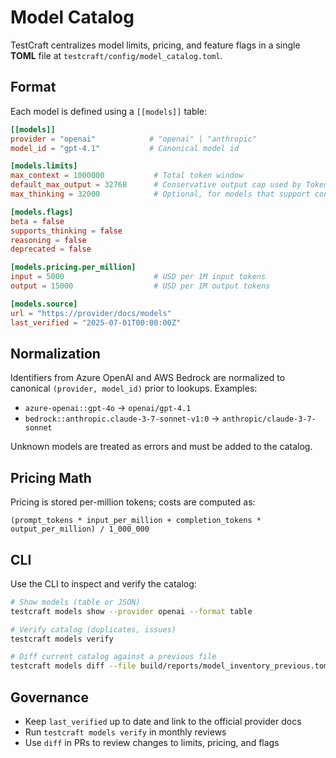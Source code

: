# Model Catalog

TestCraft centralizes model limits, pricing, and feature flags in a single **TOML** file at `testcraft/config/model_catalog.toml`.

## Format

Each model is defined using a `[[models]]` table:

```toml
[[models]]
provider = "openai"            # "openai" | "anthropic"
model_id = "gpt-4.1"           # Canonical model id

[models.limits]
max_context = 1000000           # Total token window
default_max_output = 32768      # Conservative output cap used by TokenCalculator
max_thinking = 32000            # Optional, for models that support configurable thinking

[models.flags]
beta = false
supports_thinking = false
reasoning = false
deprecated = false

[models.pricing.per_million]
input = 5000                    # USD per 1M input tokens
output = 15000                  # USD per 1M output tokens

[models.source]
url = "https://provider/docs/models"
last_verified = "2025-07-01T00:00:00Z"
```

## Normalization

Identifiers from Azure OpenAI and AWS Bedrock are normalized to canonical `(provider, model_id)`
prior to lookups. Examples:

- `azure-openai::gpt-4o` → `openai/gpt-4.1`
- `bedrock::anthropic.claude-3-7-sonnet-v1:0` → `anthropic/claude-3-7-sonnet`

Unknown models are treated as errors and must be added to the catalog.

## Pricing Math

Pricing is stored per-million tokens; costs are computed as:

```
(prompt_tokens * input_per_million + completion_tokens * output_per_million) / 1_000_000
```

## CLI

Use the CLI to inspect and verify the catalog:

```bash
# Show models (table or JSON)
testcraft models show --provider openai --format table

# Verify catalog (duplicates, issues)
testcraft models verify

# Diff current catalog against a previous file
testcraft models diff --file build/reports/model_inventory_previous.toml
```

## Governance

- Keep `last_verified` up to date and link to the official provider docs
- Run `testcraft models verify` in monthly reviews
- Use `diff` in PRs to review changes to limits, pricing, and flags
